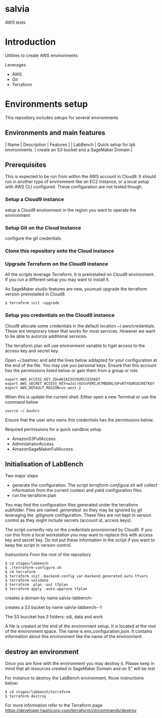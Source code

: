 # salvia
AWS tests

# Introduction

Utilities to create AWS environments 

Leverages
- AWS
- Git
- Terraform


# Environments setup

This repository includes setups for several environments

## Environments and main features

| Name | Description | Features |
| LabBench | Quick setup for lab environments. | create an S3 bucket and a SageMaker Domain |


## Prerequisites

This is expected to be run from within the AWS account in Cloud9. 
It should run in another type of environment like an EC2 instance, or a local setup with AWS CLI configured.
These configuration are not tested though.

### Setup a Cloud9 instance

setup a Cloud9 environment in the region you want to operate the environment

### Setup Git on the Cloud Instance

configure the git credentials 


### Clone this repository onto the Cloud instance

### Upgrade Terraform on the Cloud9 instance

All the scripts leverage Terraform. It is preinstalled on Cloud9 environment. If you run a different setup you may want to install it.

As SageMaker studio features are new, youmust upgrade the terraform version preinstalled in Cloud9.
````
$ terraform init -upgrade
````

### Setup you credentials on the Cloud9 instance

Cloud9 allocate some credentials in the default location ~/.aws/credentials. These are temporary token that works for most services. 
However we want to be able to autorize additional services.

The terraform plan will use environment variable to hget access to the access key and secret key.

Open ~/.bashrec and add the lines below addapted for your configuration at the end of the file. 
You may use you personal keys. Ensure that this account has the permissions listed below or gain them from a group or role.
```
export AWS_ACCESS_KEY_ID=AKIAIOSYOURCCESSKEY
export AWS_SECRET_ACCESS_KEY=wJalrXUtnFEMI/K7MDENG/bPxRfYOURSECRETKEY
export AWS_DEFAULT_REGION=us-west-2
```

When this is update the current shell. Either open a new Terminal or use the command below
````
source ~/.bashrc
````

Ensure that the user who owns this credentials has the permissions below.

Required permissions for a quick sandbox setup
- AmazonS3FullAccess
- AdministratorAccess
- AmazonSageMakerFullAccess


## Initialisation of LabBench

Two major steps
- generate the configuration. The script _terraform-configure.sh_ will collect information from the current context and yield configuration files. 
- run the terraform plan

You may find the configuration files generated under the terraform subfolder. 
Files are named *.generated.* so they may be ignored by git leveraging the .gitignore configuration.
These files are not kept in version control as they might include secrets (account id, access keys).

The script currenlty rely on the credentials provisionned by Cloud9. 
If you run this from a local workstation you may want to replace this with access key and secret key. 
Do not put these information in the script if you want to keep the script in version control.


*Instructions*
From the root of the repository
```
$ cd stages/labbench
$ ./terraform-configure.sh
$ cd terraform
$ terraform init -backend-config var-backend.generated.auto.tfvars
$ terraform validate
$ terraform  plan -out tfplan
$ terraform apply -auto-approve tfplan
```


creates a domain by name salvia-labbench-<region>

creates a S3 bucket by name salvia-labbench-<region>-1<accountid>

The S3 buccket has 3 folders: sdi, data and work

A file is created at the end of the environment setup. 
It is located at the root of the environment space. The name is env_configuration.json. 
It contains information about this environment like the name of the environment. 


## destroy an environment

Once you are fone with the environment you may destroy it. 
Please keep in mind that all resources created in SageMaker Domain and on S" will be lost

For instance to destroy the LabBench environment, floow instructions below:

```
$ cd stages/labbench/terraform
$ terraform destroy 
```

For more information refer to the Terraform page https://developer.hashicorp.com/terraform/cli/commands/destroy